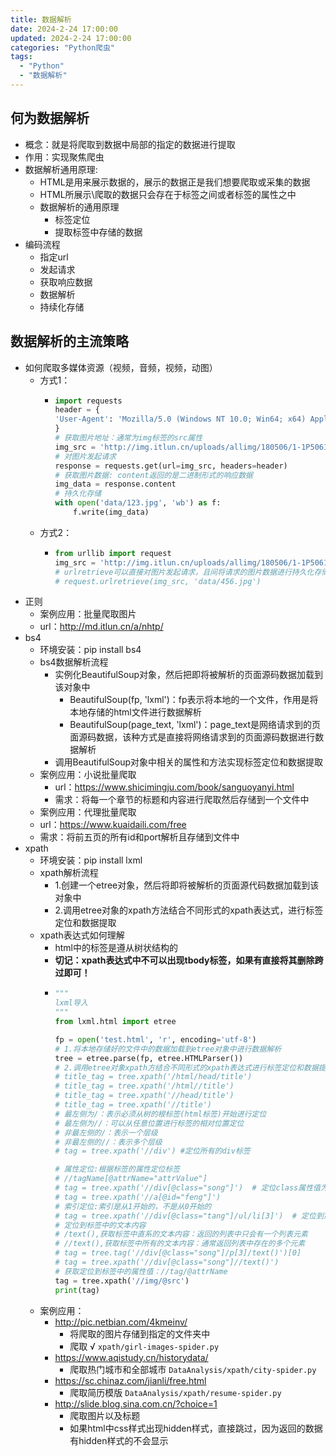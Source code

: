 ```yaml
---
title: 数据解析
date: 2024-2-24 17:00:00
updated: 2024-2-24 17:00:00
categories: "Python爬虫"
tags: 
  - "Python"
  - "数据解析"
---
```


## 何为数据解析

* 概念：就是将爬取到数据中局部的指定的数据进行提取 
* 作用：实现聚焦爬虫
* 数据解析通用原理: 
  * HTML是用来展示数据的，展示的数据正是我们想要爬取或采集的数据
  * HTML所展示\爬取的数据只会存在于标签之间或者标签的属性之中
  * 数据解析的通用原理
    * 标签定位
    * 提取标签中存储的数据
* 编码流程
  * 指定url
  * 发起请求
  * 获取响应数据
  * 数据解析
  * 持续化存储
## 数据解析的主流策略
  * 如何爬取多媒体资源（视频，音频，视频，动图）
    * 方式1：
      * ```python
        import requests
        header = {
        'User-Agent': 'Mozilla/5.0 (Windows NT 10.0; Win64; x64) AppleWebKit/537.36 (KHTML, like Gecko) Chrome/113.0.0.0 Safari/537.36 Edg/113.0.1774.57'
        }
        # 获取图片地址：通常为img标签的src属性
        img_src = 'http://img.itlun.cn/uploads/allimg/180506/1-1P5061TS6-lp.jpg'
        # 对图片发起请求
        response = requests.get(url=img_src, headers=header)
        # 获取图片数据: content返回的是二进制形式的响应数据
        img_data = response.content
        # 持久化存储
        with open('data/123.jpg', 'wb') as f:
            f.write(img_data)
        ```
    * 方式2：
      * ```python
        from urllib import request
        img_src = 'http://img.itlun.cn/uploads/allimg/180506/1-1P5061TS6-lp.jpg'
        # urlretrieve可以直接对图片发起请求，且间将请求的图片数据进行持久化存储
        # request.urlretrieve(img_src, 'data/456.jpg')
        ```
* 正则
  * 案例应用：批量爬取图片
  * url：http://md.itlun.cn/a/nhtp/
* bs4
  * 环境安装：pip install bs4
  * bs4数据解析流程
    * 实例化BeautifulSoup对象，然后把即将被解析的页面源码数据加载到该对象中
      * BeautifulSoup(fp, 'lxml')：fp表示将本地的一个文件，作用是将本地存储的html文件进行数据解析
      * BeautifulSoup(page_text, 'lxml')：page_text是网络请求到的页面源码数据，该种方式是直接将网络请求到的页面源码数据进行数据解析
    * 调用BeautifulSoup对象中相关的属性和方法实现标签定位和数据提取
  * 案例应用：小说批量爬取
    * url：https://www.shicimingju.com/book/sanguoyanyi.html
    * 需求：将每一个章节的标题和内容进行爬取然后存储到一个文件中
  * 案例应用：代理批量爬取
  * url：https://www.kuaidaili.com/free
  * 需求：将前五页的所有id和port解析且存储到文件中
* xpath
  * 环境安装：pip install lxml
  * xpath解析流程
    * 1.创建一个etree对象，然后将即将被解析的页面源代码数据加载到该对象中
    * 2.调用etree对象的xpath方法结合不同形式的xpath表达式，进行标签定位和数据提取
  * xpath表达式如何理解
    * html中的标签是遵从树状结构的
    * **切记：xpath表达式中不可以出现tbody标签，如果有直接将其删除跨过即可！**
    * ```python
      """
      lxml导入
      """
      from lxml.html import etree
      
      fp = open('test.html', 'r', encoding='utf-8')
      # 1.将本地存储好的文件中的数据加载到etree对象中进行数据解析
      tree = etree.parse(fp, etree.HTMLParser())
      # 2.调用etree对象xpath方结合不同形式的xpath表达式进行标签定位和数据提取
      # title_tag = tree.xpath('/html/head/title')
      # title_tag = tree.xpath('/html//title')
      # title_tag = tree.xpath('//head/title')
      # title_tag = tree.xpath('//title')
      # 最左侧为/：表示必须从树的根标签(html标签)开始进行定位
      # 最左侧为//：可以从任意位置进行标签的相对位置定位
      # 非最左侧的/：表示一个层级
      # 非最左侧的//：表示多个层级
      # tag = tree.xpath('//div') #定位所有的div标签
      
      # 属性定位:根据标签的属性定位标签
      # //tagName[@attrName="attrValue"]
      # tag = tree.xpath('//div[@class="song"]')  # 定位class属性值为song
      # tag = tree.xpath('//a[@id="feng"]')
      # 索引定位:索引是从1开始的，不是从0开始的
      # tag = tree.xpath('//div[@class="tang"]/ul/li[3]')  # 定位到第三个元素
      # 定位到标签中的文本内容
      # /text(),获取标签中直系的文本内容：返回的列表中只会有一个列表元素
      # //text(),获取标签中所有的文本内容：通常返回列表中存在的多个元素
      # tag = tree.tag('//div[@class="song"]/p[3]/text()')[0]
      # tag = tree.xpath('//div[@class="song"]//text()')
      # 获取定位到标签中的属性值：//tag/@attrName
      tag = tree.xpath('//img/@src') 
      print(tag)
      ```
  * 案例应用：
    * http://pic.netbian.com/4kmeinv/
      * 将爬取的图片存储到指定的文件夹中
      * 爬取 √ `xpath/girl-images-spider.py`
    * https://www.aqistudy.cn/historydata/
      * 爬取热门城市和全部城市 `DataAnalysis/xpath/city-spider.py`
    * https://sc.chinaz.com/jianli/free.html
      * 爬取简历模版 `DataAnalysis/xpath/resume-spider.py`
    * http://slide.blog.sina.com.cn/?choice=1
      * 爬取图片以及标题
      * 如果html中css样式出现hidden样式，直接跳过，因为返回的数据有hidden样式的不会显示